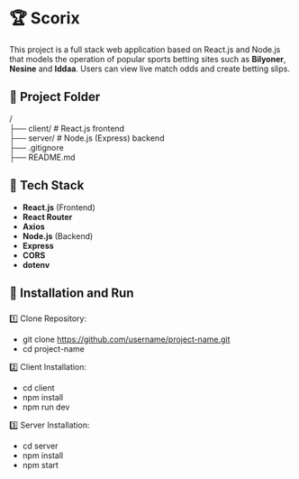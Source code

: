 # 🏆 Scorix

This project is a full stack web application based on React.js and Node.js that models the operation of popular sports betting sites such as **Bilyoner**, **Nesine** and **Iddaa**. Users can view live match odds and create betting slips.

## 📁 Project Folder

/  
├── client/ # React.js frontend  
├── server/ # Node.js (Express) backend  
├── .gitignore  
├── README.md  

## 🚀 Tech Stack

- **React.js** (Frontend)
- **React Router**
- **Axios**
- **Node.js** (Backend)
- **Express**
- **CORS**
- **dotenv**

## 🔧 Installation and Run

### 
1️⃣ Clone Repository:

- git clone https://github.com/username/project-name.git
- cd project-name

2️⃣ Client Installation:

- cd client
- npm install
- npm run dev

3️⃣ Server Installation:

- cd server
- npm install
- npm start
